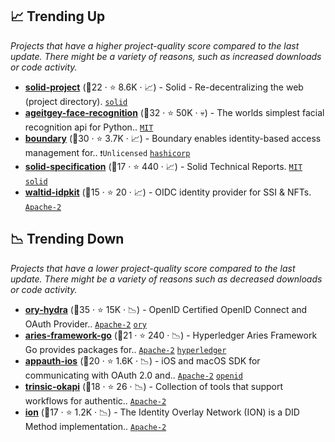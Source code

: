 ## 📈 Trending Up

_Projects that have a higher project-quality score compared to the last update. There might be a variety of reasons, such as increased downloads or code activity._

- <b><a href="https://github.com/solid/solid">solid-project</a></b> (🥇22 ·  ⭐ 8.6K · 📈) - Solid - Re-decentralizing the web (project directory). <a href="https://solidproject.org/"><code>solid</code></a>
- <b><a href="https://github.com/ageitgey/face_recognition">ageitgey-face-recognition</a></b> (🥈32 ·  ⭐ 50K · 💀) - The worlds simplest facial recognition api for Python.. <code><a href="http://bit.ly/34MBwT8">MIT</a></code>
- <b><a href="https://github.com/hashicorp/boundary">boundary</a></b> (🥉30 ·  ⭐ 3.7K · 📈) - Boundary enables identity-based access management for.. <code>❗Unlicensed</code> <a href="https://www.hashicorp.com/"><code>hashicorp</code></a>
- <b><a href="https://github.com/solid/specification">solid-specification</a></b> (🥈17 ·  ⭐ 440 · 📈) - Solid Technical Reports. <code><a href="http://bit.ly/34MBwT8">MIT</a></code> <a href="https://solidproject.org/"><code>solid</code></a>
- <b><a href="https://github.com/walt-id/waltid-idpkit">waltid-idpkit</a></b> (🥉15 ·  ⭐ 20 · 📈) - OIDC identity provider for SSI & NFTs. <code><a href="http://bit.ly/3nYMfla">Apache-2</a></code>

## 📉 Trending Down

_Projects that have a lower project-quality score compared to the last update. There might be a variety of reasons such as decreased downloads or code activity._

- <b><a href="https://github.com/ory/hydra">ory-hydra</a></b> (🥈35 ·  ⭐ 15K · 📉) - OpenID Certified OpenID Connect and OAuth Provider.. <code><a href="http://bit.ly/3nYMfla">Apache-2</a></code> <a href="https://www.ory.sh/"><code>ory</code></a>
- <b><a href="https://github.com/hyperledger/aries-framework-go">aries-framework-go</a></b> (🥈21 ·  ⭐ 240 · 📉) - Hyperledger Aries Framework Go provides packages for.. <code><a href="http://bit.ly/3nYMfla">Apache-2</a></code> <a href="https://www.hyperledger.org/"><code>hyperledger</code></a>
- <b><a href="https://github.com/openid/AppAuth-iOS">appauth-ios</a></b> (🥉20 ·  ⭐ 1.6K · 📉) - iOS and macOS SDK for communicating with OAuth 2.0 and.. <code><a href="http://bit.ly/3nYMfla">Apache-2</a></code> <a href="https://openid.net/"><code>openid</code></a>
- <b><a href="https://github.com/trinsic-id/okapi">trinsic-okapi</a></b> (🥉18 ·  ⭐ 26 · 📉) - Collection of tools that support workflows for authentic.. <code><a href="http://bit.ly/3nYMfla">Apache-2</a></code>
- <b><a href="https://github.com/decentralized-identity/ion">ion</a></b> (🥉17 ·  ⭐ 1.2K · 📉) - The Identity Overlay Network (ION) is a DID Method implementation.. <code><a href="http://bit.ly/3nYMfla">Apache-2</a></code>

